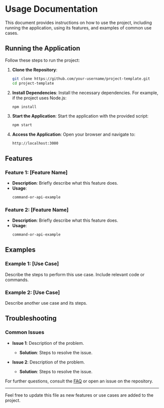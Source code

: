 
# Usage Documentation

This document provides instructions on how to use the project, including running the application, using its features, and examples of common use cases.

## Running the Application
Follow these steps to run the project:

1. **Clone the Repository**:
   ```bash
   git clone https://github.com/your-username/project-template.git
   cd project-template
   ```

2. **Install Dependencies**:
   Install the necessary dependencies. For example, if the project uses Node.js:
   ```bash
   npm install
   ```

3. **Start the Application**:
   Start the application with the provided script:
   ```bash
   npm start
   ```

4. **Access the Application**:
   Open your browser and navigate to:
   ```
   http://localhost:3000
   ```

## Features
### Feature 1: [Feature Name]
- **Description**: Briefly describe what this feature does.
- **Usage**:
   ```bash
   command-or-api-example
   ```

### Feature 2: [Feature Name]
- **Description**: Briefly describe what this feature does.
- **Usage**:
   ```bash
   command-or-api-example
   ```

## Examples
### Example 1: [Use Case]
Describe the steps to perform this use case. Include relevant code or commands.

### Example 2: [Use Case]
Describe another use case and its steps.

## Troubleshooting
### Common Issues
- **Issue 1**: Description of the problem.
  - **Solution**: Steps to resolve the issue.

- **Issue 2**: Description of the problem.
  - **Solution**: Steps to resolve the issue.

For further questions, consult the [FAQ](#faq) or open an issue on the repository.

---

Feel free to update this file as new features or use cases are added to the project.


